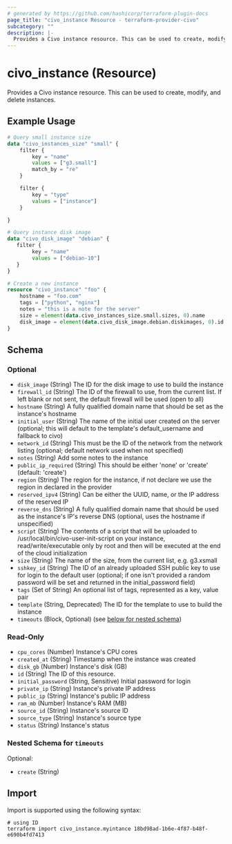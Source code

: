 ```yaml
---
# generated by https://github.com/hashicorp/terraform-plugin-docs
page_title: "civo_instance Resource - terraform-provider-civo"
subcategory: ""
description: |-
  Provides a Civo instance resource. This can be used to create, modify, and delete instances.
---
```


# civo_instance (Resource)

Provides a Civo instance resource. This can be used to create, modify, and delete instances.

## Example Usage

```terraform
# Query small instance size
data "civo_instances_size" "small" {
    filter {
        key = "name"
        values = ["g3.small"]
        match_by = "re"
    }

    filter {
        key = "type"
        values = ["instance"]
    }

}

# Query instance disk image
data "civo_disk_image" "debian" {
   filter {
        key = "name"
        values = ["debian-10"]
   }
}

# Create a new instance
resource "civo_instance" "foo" {
    hostname = "foo.com"
    tags = ["python", "nginx"]
    notes = "this is a note for the server"
    size = element(data.civo_instances_size.small.sizes, 0).name
    disk_image = element(data.civo_disk_image.debian.diskimages, 0).id
}
```

<!-- schema generated by tfplugindocs -->
## Schema

### Optional

- `disk_image` (String) The ID for the disk image to use to build the instance
- `firewall_id` (String) The ID of the firewall to use, from the current list. If left blank or not sent, the default firewall will be used (open to all)
- `hostname` (String) A fully qualified domain name that should be set as the instance's hostname
- `initial_user` (String) The name of the initial user created on the server (optional; this will default to the template's default_username and fallback to civo)
- `network_id` (String) This must be the ID of the network from the network listing (optional; default network used when not specified)
- `notes` (String) Add some notes to the instance
- `public_ip_required` (String) This should be either 'none' or 'create' (default: 'create')
- `region` (String) The region for the instance, if not declare we use the region in declared in the provider
- `reserved_ipv4` (String) Can be either the UUID, name, or the IP address of the reserved IP
- `reverse_dns` (String) A fully qualified domain name that should be used as the instance's IP's reverse DNS (optional, uses the hostname if unspecified)
- `script` (String) The contents of a script that will be uploaded to /usr/local/bin/civo-user-init-script on your instance, read/write/executable only by root and then will be executed at the end of the cloud initialization
- `size` (String) The name of the size, from the current list, e.g. g3.xsmall
- `sshkey_id` (String) The ID of an already uploaded SSH public key to use for login to the default user (optional; if one isn't provided a random password will be set and returned in the initial_password field)
- `tags` (Set of String) An optional list of tags, represented as a key, value pair
- `template` (String, Deprecated) The ID for the template to use to build the instance
- `timeouts` (Block, Optional) (see [below for nested schema](#nestedblock--timeouts))

### Read-Only

- `cpu_cores` (Number) Instance's CPU cores
- `created_at` (String) Timestamp when the instance was created
- `disk_gb` (Number) Instance's disk (GB)
- `id` (String) The ID of this resource.
- `initial_password` (String, Sensitive) Initial password for login
- `private_ip` (String) Instance's private IP address
- `public_ip` (String) Instance's public IP address
- `ram_mb` (Number) Instance's RAM (MB)
- `source_id` (String) Instance's source ID
- `source_type` (String) Instance's source type
- `status` (String) Instance's status

<a id="nestedblock--timeouts"></a>
### Nested Schema for `timeouts`

Optional:

- `create` (String)

## Import

Import is supported using the following syntax:

```shell
# using ID
terraform import civo_instance.myintance 18bd98ad-1b6e-4f87-b48f-e690b4fd7413
```
